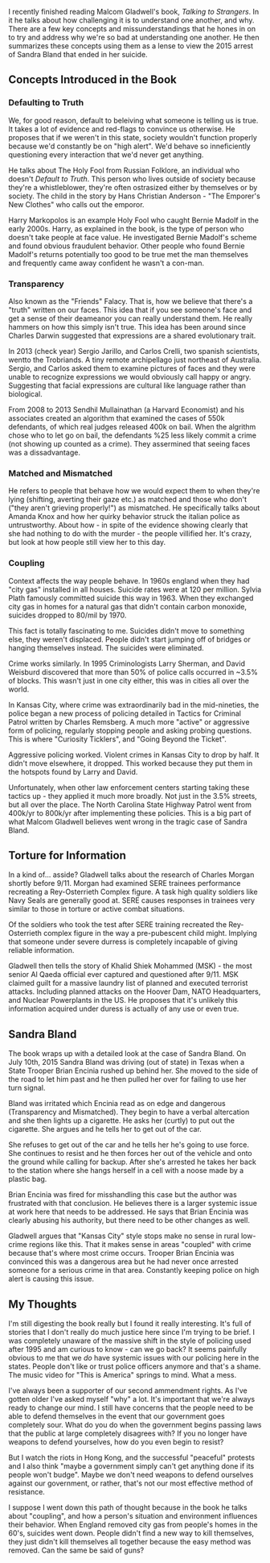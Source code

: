 <!--META--
author: Sean K Smith
created: 2019-12-24T13:53:44Z
edited: 2019-12-24T13:53:44Z
title: Talking to Strangers
subtitle: by: Malcolm Gladwell
tags:
  - book
--END-->
I recently finished reading Malcom Gladwell's book, *Talking to Strangers*. In it he talks about how challenging it is to understand one another, and why. There are a few key concepts and missunderstandings that he hones in on to try and address why we're so bad at understanding one another. He then summarizes these concepts using them as a lense to view the 2015 arrest of Sandra Bland that ended in her suicide.
<!--BREAK-->
## Concepts Introduced in the Book

### Defaulting to Truth

We, for good reason, default to beleiving what someone is telling us is true. It takes a lot of evidence and red-flags to convince us otherwise. He proposes that if we weren't in this state, society wouldn't function properly because we'd constantly be on "high alert". We'd behave so inneficiently questioning every interaction that we'd never get anything.

He talks about The Holy Fool from Russian Folklore, an individual who doesn't *Default to Truth*. This person who lives outside of society because they're a whistleblower, they're often ostrasized either by themselves or by society. The child in the story by Hans Christian Anderson -  "The Emporer's New Clothes" who calls out the emporor. 

Harry Markopolos is an example Holy Fool who caught Bernie Madolf in the early 2000s. Harry, as explained in the book, is the type of person who doesn't take people at face value. He investigated Bernie Madolf's scheme and found obvious fraudulent behavior. Other people who found Bernie Madolf's returns potentially too good to be true met the man themselves and frequently came away confident he wasn't a con-man.

### Transparency

Also known as the "Friends" Falacy. That is, how we believe that there's a "truth" written on our faces. This idea that if you see someone's face and get a sense of their deameanor you can really understand them. He really hammers on how this simply isn't true. This idea has been around since Charles Darwin suggested that expressions are a shared evolutionary trait.

In 2013 (check year) Sergio Jarillo, and Carlos Crelli, two spanish scientists, wentto the Trobriands. A tiny remote archipellago just northeast of Australia. Sergio, and Carlos asked them to examine pictures of faces and they were unable to recognize expressions we would obviously call happy or angry. Suggesting that facial expressions are cultural like language rather than biological.

From 2008 to 2013 Sendhil Mullainathan (a Harvard Economist) and his associates created an algorithm that examined the cases of 550k defendants, of which real judges released 400k on bail. When the algrithm chose who to let go on bail, the defendants %25 less likely commit a crime (not showing up counted as a crime). They assermined that seeing faces was a dissadvantage.

### Matched and Mismatched

He refers to people that behave how we would expect them to when they're lying (shifting, averting their gaze etc.) as matched and those who don't ("they aren't grieving properly!") as mismatched. He specifically talks about Amanda Knox and how her quirky behavior struck the italian police as untrustworthy. About how - in spite of the evidence showing clearly that she had nothing to do with the murder - the people villified her. It's crazy, but look at how people still view her to this day.

### Coupling

Context affects the way people behave. In 1960s england when they had "city gas" installed in all houses. Suicide rates were at 120 per million. Sylvia Plath famously committed suicide this way in 1963. When they exchanged city gas in homes for a natural gas that didn't contain carbon monoxide, suicides dropped to 80/mil by 1970. 

This fact is totally fascinating to me. Suicides didn't move to something else, they weren't displaced. People didn't start jumping off of bridges or hanging themselves instead. The suicides were eliminated.  

Crime works similarly. In 1995 Criminologists Larry Sherman, and David Weisburd discovered that more than 50% of police calls occurred in ~3.5% of blocks. This wasn't just in one city either, this was in cities all over the world.

In Kansas City, where crime was extraordinarily bad in the mid-nineties, the police began a new process of policing detailed in Tactics for Criminal Patrol written by Charles Remsberg. A much more "active" or aggressive form of policing, regularly stopping people and asking probing questions. This is where "Curiosity Ticklers", and "Going Beyond the Ticket". 

Aggressive policing worked. Violent crimes in Kansas City to drop by half. It didn't move elsewhere, it dropped. This worked because they put them in the hotspots found by Larry and David. 

Unfortunately, when other law enforcement centers starting taking these tactics up - they applied it much more broadly. Not just in the 3.5% streets, but all over the place. The North Carolina State Highway Patrol went from 400k/yr to 800k/yr after implementing these policies. This is a big part of what Malcom Gladwell believes went wrong in the tragic case of Sandra Bland.

## Torture for Information

In a kind of... asside? Gladwell talks about the research of Charles Morgan shortly before 9/11. Morgan had examined SERE trainees performance recreating a Rey-Osterrieth Complex figure. A task high quality soldiers like Navy Seals are generally good at. SERE causes responses in trainees very similar to those in torture or active combat situations.

Of the soldiers who took the test after SERE training recreated the Rey-Osterrieth complex figure in the way a pre-pubescent child might. Implying that someone under severe durress is completely incapable of giving reliable information.

Gladwell then tells the story of Khalid Shiek Mohammed (MSK) - the most senior Al Qaeda official ever captured and questioned after 9/11. MSK claimed guilt for a massive laundry list of planned and executed terrorist attacks. Including planned attacks on the Hoover Dam, NATO Headquarters, and Nuclear Powerplants in the US. He proposes that it's unlikely this information acquired under duress is actually of any use or even true.

## Sandra Bland

The book wraps up with a detailed look at the case of Sandra Bland. On July 10th, 2015 Sandra Bland was driving (out of state) in Texas when a State Trooper Brian Encinia rushed up behind her. She moved to the side of the road to let him past and he then pulled her over for failing to use her turn signal.

Bland was irritated which Encinia read as on edge and dangerous (Transparency and Mismatched). They begin to have a verbal altercation and she then lights up a cigarette. He asks her (curtly) to put out the cigarette. She argues and he tells her to get out of the car.

She refuses to get out of the car and he tells her he's going to use force. She continues to resist and he then forces her out of the vehicle and onto the ground while calling for backup. After she's arrested he takes her back to the station where she hangs herself in a cell with a noose made by a plastic bag.

Brian Encinia was fired for misshandling this case but the author was frustrated with that conclusion. He believes there is a larger systemic issue at work here that needs to be addressed. He says that Brian Encinia was clearly abusing his authority, but there need to be other changes as well.

Gladwell argues that "Kansas City" style stops make no sense in rural low-crime regions like this. That it makes sense in areas "coupled" with crime because that's where most crime occurs. Trooper Brian Encinia was convinced this was a dangerous area but he had never once arrested someone for a serious crime in that area. Constantly keeping police on high alert is causing this issue.

## My Thoughts

I'm still digesting the book really but I found it really interesting. It's full of stories that I don't really do much justice here since I'm trying to be brief. I was completely unaware of the massive shift in the style of policing used after 1995 and am curious to know - can we go back? It seems painfully obvious to me that we *do* have systemic issues with our policing here in the states. People don't like or trust police officers anymore and that's a shame. The music video for "This is America" springs to mind. What a mess.

I've always been a supporter of our second ammendment rights. As I've gotten older I've asked myself "why" a lot. It's important that we're always ready to change our mind. I still have concerns that the people need to be able to defend themselves in the event that our government goes completely sour. What do you do when the government begins passing laws that the public at large completely disagrees with? If you no longer have weapons to defend yourselves, how do you even begin to resist?

But I watch the riots in Hong Kong, and the successful "peaceful" protests and I also think "maybe a government simply can't get anything done if its people won't budge". Maybe we don't need weapons to defend ourselves against our government, or rather, that's not our most effective method of resistance.

I suppose I went down this path of thought because in the book he talks about "coupling", and how a person's situation and environment influences their behavior. When England removed city gas from people's homes in the 60's, suicides went down. People didn't find a new way to kill themselves, they just didn't kill themselves all together because the easy method was removed. Can the same be said of guns?